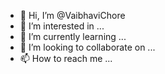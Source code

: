 - 👋 Hi, I’m @VaibhaviChore
- 👀 I’m interested in ...
- 🌱 I’m currently learning ...
- 💞️ I’m looking to collaborate on ...
- 📫 How to reach me ...

<!---
VaibhaviChore/VaibhaviChore is a ✨ special ✨ repository because its `README.md` (this file) appears on your GitHub profile.
You can click the Preview link to take a look at your changes.
--->
